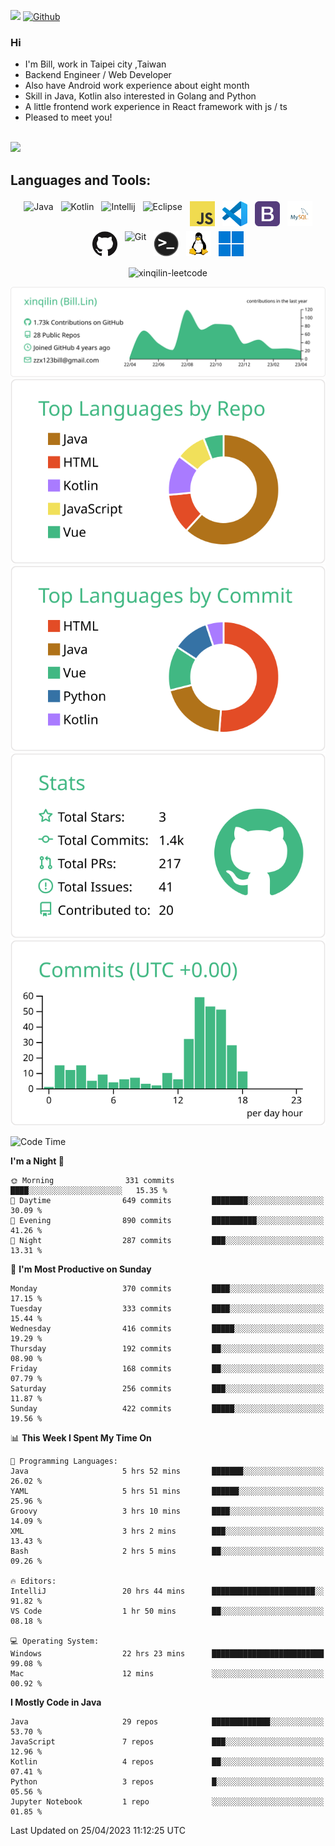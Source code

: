  
![](https://visitor-badge.laobi.icu/badge?page_id=xinqilin.xinqilin)
[![Github](https://img.shields.io/github/followers/xinqilin?label=Follow&style=social)](https://github.com/xinqilin)

### Hi 

- I'm Bill, work in Taipei city ,Taiwan
- Backend Engineer / Web Developer
- Also have Android work experience about eight month
- Skill in Java, Kotlin also interested in Golang and Python
- A little frontend work experience in React framework with js / ts
- Pleased to meet you!


<br />
<img src="https://github-profile-trophy.vercel.app/?username=xinqilin&column=7&margin-w=15" />

## Languages and Tools:
<p align="center">
<img src="https://raw.githubusercontent.com/jmnote/z-icons/master/svg/java.svg" alt="Java" height="40" style="vertical-align:top; margin:4px">
<img src="https://img.icons8.com/color/48/000000/kotlin.png"/  alt="Kotlin" height="40" style="vertical-align:top; margin:4px">
<img src="https://img.icons8.com/color/48/000000/intellij-idea.png" alt="Intellij" height="40" style="vertical-align:top; margin:4px"/>
<img src="https://img.icons8.com/ios-filled/50/000000/java-eclipse.png" alt="Eclipse" height="40" style="vertical-align:top; margin:4px"/>

<img src="https://raw.githubusercontent.com/github/explore/80688e429a7d4ef2fca1e82350fe8e3517d3494d/topics/javascript/javascript.png" alt="Javascript" height="40" style="vertical-align:top; margin:4px">
<img src="https://raw.githubusercontent.com/github/explore/80688e429a7d4ef2fca1e82350fe8e3517d3494d/topics/visual-studio-code/visual-studio-code.png" alt="VS Code" height="40" style="vertical-align:top; margin:4px">
<img src="https://raw.githubusercontent.com/github/explore/80688e429a7d4ef2fca1e82350fe8e3517d3494d/topics/bootstrap/bootstrap.png" alt="Bootstrap" height="40" style="vertical-align:top; margin:4px">
<img src="https://raw.githubusercontent.com/github/explore/80688e429a7d4ef2fca1e82350fe8e3517d3494d/topics/mysql/mysql.png" alt="MySQL" height="40" style="vertical-align:top; margin:4px">
<img src="https://raw.githubusercontent.com/github/explore/78df643247d429f6cc873026c0622819ad797942/topics/github/github.png" alt="Github" height="40" style="vertical-align:top; margin:4px">

<img src="https://raw.githubusercontent.com/jmnote/z-icons/master/svg/git.svg" alt="Git" height="40" style="vertical-align:top; margin:4px">
<img src="https://raw.githubusercontent.com/github/explore/80688e429a7d4ef2fca1e82350fe8e3517d3494d/topics/terminal/terminal.png" alt="Terminal" height="40" style="vertical-align:top; margin:4px">
<img src="https://raw.githubusercontent.com/github/explore/80688e429a7d4ef2fca1e82350fe8e3517d3494d/topics/linux/linux.png" alt="Linux" height="40" style="vertical-align:top; margin:4px" alt="Windows" height="40" style="vertical-align:top; margin:4px">
<img src="https://raw.githubusercontent.com/github/explore/80688e429a7d4ef2fca1e82350fe8e3517d3494d/topics/windows/windows.png" alt="Windows" height="40" style="vertical-align:top; margin:4px">

</p>

<p align="center"><img  src="https://leetcode.card.workers.dev/?username=xinqilin&theme=auto" alt="xinqilin-leetcode" /></p>

<!-- <div width="100%">   
 <a href="https://readme-stats-cfgj2cxdy.vercel.app/api?username=xinqilin&count_private=true&show_icons=true&theme=algolia">
   <img  align="left" src="https://github-readme-stats.vercel.app/api?username=xinqilin&show_icons=true&theme=algolia&card_width=4" width="400"/>
 </a>
 <a href="https://readme-stats-cfgj2cxdy.vercel.app/api/top-langs/?username=xinqilin&hide=php,html,css&theme=algolia">
  <img  align="right" src="https://github-readme-stats.vercel.app/api/top-langs/?username=xinqilin&hide=html,css&theme=algolia&langs_count=10&layout=compact" />
 </a>
</div> -->

<div align="center">

[![](https://raw.githubusercontent.com/xinqilin/xinqilin/master/profile-summary-card-output/vue/0-profile-details.svg)](https://github.com/vn7n24fzkq/github-profile-summary-cards)
[![](https://raw.githubusercontent.com/xinqilin/xinqilin/master/profile-summary-card-output/vue/1-repos-per-language.svg)](https://github.com/vn7n24fzkq/github-profile-summary-cards) [![](https://raw.githubusercontent.com/xinqilin/xinqilin/master/profile-summary-card-output/vue/2-most-commit-language.svg)](https://github.com/vn7n24fzkq/github-profile-summary-cards)
[![](https://raw.githubusercontent.com/xinqilin/xinqilin/master/profile-summary-card-output/vue/3-stats.svg)](https://github.com/vn7n24fzkq/github-profile-summary-cards) [![](https://raw.githubusercontent.com/xinqilin/xinqilin/master/profile-summary-card-output/vue/4-productive-time.svg)](https://github.com/vn7n24fzkq/github-profile-summary-cards)

</div>
 
<!--START_SECTION:waka-->
![Code Time](http://img.shields.io/badge/Code%20Time-1%2C354%20hrs%2011%20mins-blue)

**I'm a Night 🦉** 

```text
🌞 Morning                331 commits         ████░░░░░░░░░░░░░░░░░░░░░   15.35 % 
🌆 Daytime                649 commits         ████████░░░░░░░░░░░░░░░░░   30.09 % 
🌃 Evening                890 commits         ██████████░░░░░░░░░░░░░░░   41.26 % 
🌙 Night                  287 commits         ███░░░░░░░░░░░░░░░░░░░░░░   13.31 % 
```
📅 **I'm Most Productive on Sunday** 

```text
Monday                   370 commits         ████░░░░░░░░░░░░░░░░░░░░░   17.15 % 
Tuesday                  333 commits         ████░░░░░░░░░░░░░░░░░░░░░   15.44 % 
Wednesday                416 commits         █████░░░░░░░░░░░░░░░░░░░░   19.29 % 
Thursday                 192 commits         ██░░░░░░░░░░░░░░░░░░░░░░░   08.90 % 
Friday                   168 commits         ██░░░░░░░░░░░░░░░░░░░░░░░   07.79 % 
Saturday                 256 commits         ███░░░░░░░░░░░░░░░░░░░░░░   11.87 % 
Sunday                   422 commits         █████░░░░░░░░░░░░░░░░░░░░   19.56 % 
```


📊 **This Week I Spent My Time On** 

```text
💬 Programming Languages: 
Java                     5 hrs 52 mins       ███████░░░░░░░░░░░░░░░░░░   26.02 % 
YAML                     5 hrs 51 mins       ██████░░░░░░░░░░░░░░░░░░░   25.96 % 
Groovy                   3 hrs 10 mins       ████░░░░░░░░░░░░░░░░░░░░░   14.09 % 
XML                      3 hrs 2 mins        ███░░░░░░░░░░░░░░░░░░░░░░   13.43 % 
Bash                     2 hrs 5 mins        ██░░░░░░░░░░░░░░░░░░░░░░░   09.26 % 

🔥 Editors: 
IntelliJ                 20 hrs 44 mins      ███████████████████████░░   91.82 % 
VS Code                  1 hr 50 mins        ██░░░░░░░░░░░░░░░░░░░░░░░   08.18 % 

💻 Operating System: 
Windows                  22 hrs 23 mins      █████████████████████████   99.08 % 
Mac                      12 mins             ░░░░░░░░░░░░░░░░░░░░░░░░░   00.92 % 
```

**I Mostly Code in Java** 

```text
Java                     29 repos            █████████████░░░░░░░░░░░░   53.70 % 
JavaScript               7 repos             ███░░░░░░░░░░░░░░░░░░░░░░   12.96 % 
Kotlin                   4 repos             ██░░░░░░░░░░░░░░░░░░░░░░░   07.41 % 
Python                   3 repos             █░░░░░░░░░░░░░░░░░░░░░░░░   05.56 % 
Jupyter Notebook         1 repo              ░░░░░░░░░░░░░░░░░░░░░░░░░   01.85 % 
```




 Last Updated on 25/04/2023 11:12:25 UTC
<!--END_SECTION:waka-->
 
 
<!-- <img src="https://wakatime.com/share/@abb22933-8532-4f24-8a13-e9e97bfee0f0/e937d23b-e152-4ff2-8509-e5b981912493.svg"  alt="Coding Chart" style="border-radius: 10px;border: solid 10px;" /> -->


